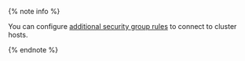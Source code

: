 {% note info %}

You can configure [additional security group rules](../../data-proc/operations/security-groups.md) to connect to cluster hosts.

{% endnote %}

